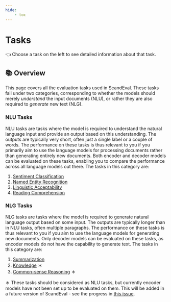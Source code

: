 ```yaml
---
hide:
    - toc
---
```

# Tasks

👈 Choose a task on the left to see detailed information about that task.

## 📚 Overview

This page covers all the evaluation tasks used in ScandEval. These tasks fall under two
categories, corresponding to whether the models should merely _understand_ the input
documents (NLU), or rather they are also required to _generate_ new text (NLG).


### NLU Tasks

NLU tasks are tasks where the model is required to understand the natural language input
and provide an output based on this understanding. The outputs are typically very short,
often just a single label or a couple of words. The performance on these tasks is thus
relevant to you if you primarily aim to use the language models for processing documents
rather than generating entirely new documents. Both encoder and decoder models can be
evaluated on these tasks, enabling you to compare the performance across all language
models out there. The tasks in this category are:

1. [Sentiment Classification](sentiment-classification.md)
2. [Named Entity Recognition](named-entity-recognition.md)
3. [Linguistic Acceptability](linguistic-acceptability.md)
4. [Reading Comprehension](reading-comprehension.md)


### NLG Tasks

NLG tasks are tasks where the model is required to generate natural language output
based on some input. The outputs are typically longer than in NLU tasks, often multiple
paragraphs. The performance on these tasks is thus relevant to you if you aim to use the
language models for generating new documents. Only decoder models can be evaluated on
these tasks, as encoder models do not have the capability to generate text. The tasks in
this category are:

1. [Summarization](summarization.md)
2. [Knowledge](knowledge.md) ＊
3. [Common-sense Reasoning](common-sense-reasoning.md) ＊

＊ These tasks should be considered as NLU tasks, but currently encoder models have not
been set up to be evaluated on them. This will be added in a future version of
ScandEval - see the progress in [this
issue](https://github.com/ScandEval/ScandEval/issues/653).
